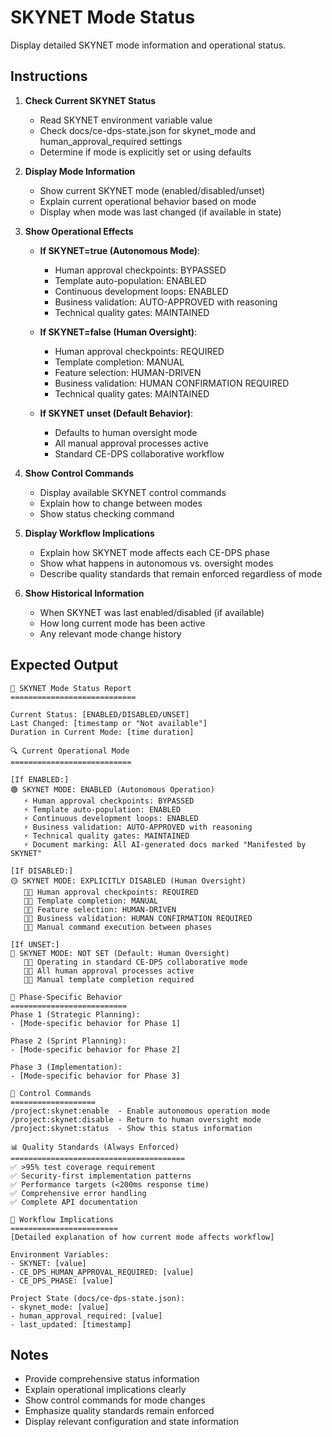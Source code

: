 # SKYNET Mode Status

Display detailed SKYNET mode information and operational status.

## Instructions

1. **Check Current SKYNET Status**
   - Read SKYNET environment variable value
   - Check docs/ce-dps-state.json for skynet_mode and human_approval_required settings
   - Determine if mode is explicitly set or using defaults

2. **Display Mode Information**
   - Show current SKYNET mode (enabled/disabled/unset)
   - Explain current operational behavior based on mode
   - Display when mode was last changed (if available in state)

3. **Show Operational Effects**
   - **If SKYNET=true (Autonomous Mode)**:
     - Human approval checkpoints: BYPASSED
     - Template auto-population: ENABLED
     - Continuous development loops: ENABLED
     - Business validation: AUTO-APPROVED with reasoning
     - Technical quality gates: MAINTAINED
   
   - **If SKYNET=false (Human Oversight)**:
     - Human approval checkpoints: REQUIRED
     - Template completion: MANUAL
     - Feature selection: HUMAN-DRIVEN
     - Business validation: HUMAN CONFIRMATION REQUIRED
     - Technical quality gates: MAINTAINED

   - **If SKYNET unset (Default Behavior)**:
     - Defaults to human oversight mode
     - All manual approval processes active
     - Standard CE-DPS collaborative workflow

4. **Show Control Commands**
   - Display available SKYNET control commands
   - Explain how to change between modes
   - Show status checking command

5. **Display Workflow Implications**
   - Explain how SKYNET mode affects each CE-DPS phase
   - Show what happens in autonomous vs. oversight modes
   - Describe quality standards that remain enforced regardless of mode

6. **Show Historical Information**
   - When SKYNET was last enabled/disabled (if available)
   - How long current mode has been active
   - Any relevant mode change history

## Expected Output

```
🤖 SKYNET Mode Status Report
============================

Current Status: [ENABLED/DISABLED/UNSET]
Last Changed: [timestamp or "Not available"]
Duration in Current Mode: [time duration]

🔍 Current Operational Mode
===========================

[If ENABLED:]
🟢 SKYNET MODE: ENABLED (Autonomous Operation)
   ⚡ Human approval checkpoints: BYPASSED
   ⚡ Template auto-population: ENABLED
   ⚡ Continuous development loops: ENABLED
   ⚡ Business validation: AUTO-APPROVED with reasoning
   ⚡ Technical quality gates: MAINTAINED
   ⚡ Document marking: All AI-generated docs marked "Manifested by SKYNET"

[If DISABLED:]
🟡 SKYNET MODE: EXPLICITLY DISABLED (Human Oversight)
   👨‍💼 Human approval checkpoints: REQUIRED
   👨‍💼 Template completion: MANUAL
   👨‍💼 Feature selection: HUMAN-DRIVEN
   👨‍💼 Business validation: HUMAN CONFIRMATION REQUIRED
   👨‍💼 Manual command execution between phases

[If UNSET:]
🔵 SKYNET MODE: NOT SET (Default: Human Oversight)
   👨‍💼 Operating in standard CE-DPS collaborative mode
   👨‍💼 All human approval processes active
   👨‍💼 Manual template completion required

🎯 Phase-Specific Behavior
==========================
Phase 1 (Strategic Planning):
- [Mode-specific behavior for Phase 1]

Phase 2 (Sprint Planning):
- [Mode-specific behavior for Phase 2]

Phase 3 (Implementation):
- [Mode-specific behavior for Phase 3]

🔧 Control Commands
===================
/project:skynet:enable  - Enable autonomous operation mode
/project:skynet:disable - Return to human oversight mode
/project:skynet:status  - Show this status information

📊 Quality Standards (Always Enforced)
=======================================
✅ >95% test coverage requirement
✅ Security-first implementation patterns
✅ Performance targets (<200ms response time)
✅ Comprehensive error handling
✅ Complete API documentation

🔄 Workflow Implications
========================
[Detailed explanation of how current mode affects workflow]

Environment Variables:
- SKYNET: [value]
- CE_DPS_HUMAN_APPROVAL_REQUIRED: [value]
- CE_DPS_PHASE: [value]

Project State (docs/ce-dps-state.json):
- skynet_mode: [value]
- human_approval_required: [value]
- last_updated: [timestamp]
```

## Notes
- Provide comprehensive status information
- Explain operational implications clearly
- Show control commands for mode changes
- Emphasize quality standards remain enforced
- Display relevant configuration and state information